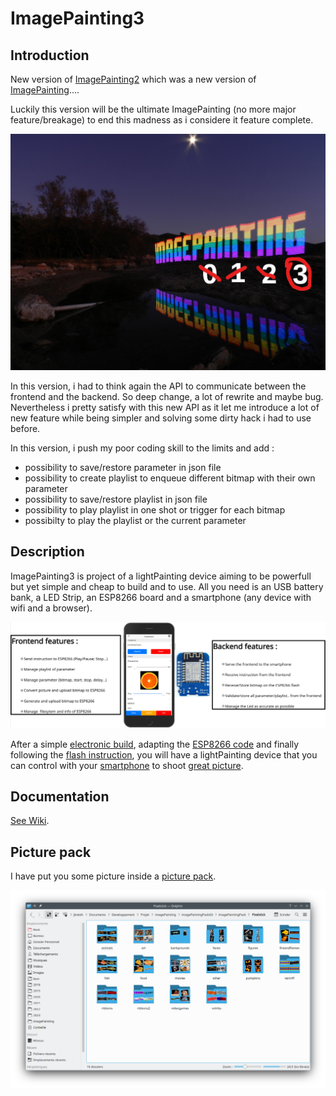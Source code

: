# ImagePainting3

## Introduction

New version of [ImagePainting2](https://github.com/jbreizh/imagePainting2) which was a new version of [ImagePainting](https://github.com/jbreizh/ImagePainting).... 

Luckily this version will be the ultimate ImagePainting (no more major feature/breakage) to end this madness as i considere it feature complete.

![README01](images/readme01.png?raw=true "readme01")

In this version, i had to think again the API to communicate between the frontend and the backend. So deep change, a lot of rewrite and maybe bug. Nevertheless i pretty satisfy with this new API as it let me introduce a lot of new feature while being simpler and solving some dirty hack i had to use before.

In this version, i push my poor coding skill to the limits and add :

* possibility to save/restore parameter in json file
* possibility to create playlist to enqueue different bitmap with their own parameter
* possibility to save/restore playlist in json file
* possibility to play playlist in one shot or trigger for each bitmap
* possibilty to play the playlist or the current parameter

## Description

ImagePainting3 is project of a lightPainting device aiming to be powerfull but yet simple and cheap to build and to use. All you need is an USB battery bank, a LED Strip, an ESP8266 board and a smartphone (any device with wifi and a browser).

![README02](images/readme02.png?raw=true "readme02")

After a simple [electronic build](https://github.com/jbreizh/ImagePainting3/wiki/Build-electronic), adapting the [ESP8266 code](https://github.com/jbreizh/ImagePainting3/wiki/Backend-code) and finally following the [flash instruction](https://github.com/jbreizh/Imagepainting3/wiki/Flash-instruction), you will have a lightPainting device that you can control with your [smartphone](https://github.com/jbreizh/ImagePainting3/wiki/Frontend-Manual) to shoot [great picture](https://github.com/jbreizh/Imagepainting3/wiki/Examples).

## Documentation

[See Wiki](https://github.com/jbreizh/Imagepainting3/wiki).

## Picture pack

I have put you some picture inside a [picture pack](https://github.com/jbreizh/imagePaintingPack).

![README03](images/readme03.png?raw=true "readme03")
